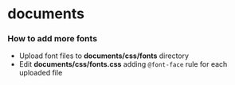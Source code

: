 documents
=========



### How to add more fonts ###
+ Upload font files to **documents/css/fonts** directory
+ Edit **documents/css/fonts.css** adding `@font-face` rule for each uploaded file 
